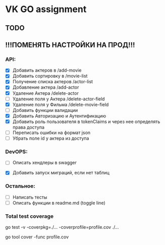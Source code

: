 # VK GO assignment

## TODO

## !!!ПОМЕНЯТЬ НАСТРОЙКИ НА ПРОД!!!

### API:
- [X] Добавить актеров в /add-movie
- [X] Добавить сортировку в /movie-list
- [X] Получение списка актеров /actor-list
- [X] Добавление актера /add-actor
- [X] Удаление Актера /delete-actor
- [ ] Удаление поля у Актера /delete-actor-field
- [X] Удаление поля у Фильма /delete-movie-field
- [ ] Добавить функции валидации
- [X] Добавить Авторизацию и Аутентификацию
- [X] Добавить роль пользователя в tokenClaims и через нее определять права доступа
- [ ] Переписать ошибки на формат json
- [ ] Убрать поле id у актера из доступа

### DevOPS:
- [ ] Описать хендлеры в swagger
- [X] Добавить запуск миграций, если нет таблиц


### Остальное: 
- [ ] Написать тесты
- [ ] Описать функции в readme.md (toggle line)

### Total test coverage
go test -v -coverpkg=./... -coverprofile=profile.cov ./...

go tool cover -func profile.cov
